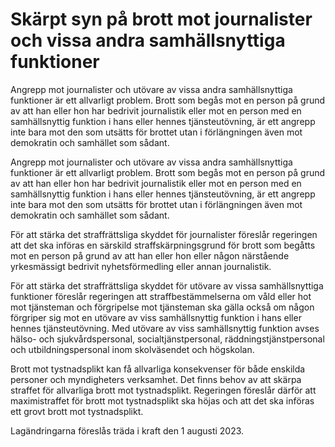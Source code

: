 # Skärpt syn på brott mot journalister och vissa andra samhällsnyttiga funktioner

Angrepp mot journalister och utövare av vissa andra samhällsnyttiga funktioner är ett allvarligt problem. Brott som begås mot en person på grund av att han eller hon har bedrivit journalistik eller mot en person med en samhällsnyttig funktion i hans eller hennes tjänsteutövning, är ett angrepp inte bara mot den som utsätts för brottet utan i förlängningen även mot demokratin och samhället som sådant.

Angrepp mot journalister och utövare av vissa andra samhällsnyttiga funktioner är ett allvarligt problem. Brott som begås mot en person på grund av att han eller hon har bedrivit journalistik eller mot en person med en samhällsnyttig funktion i hans eller hennes tjänsteutövning, är ett angrepp inte bara mot den som utsätts för brottet utan i förlängningen även mot demokratin och samhället som sådant.

För att stärka det straffrättsliga skyddet för journalister föreslår regeringen att det ska införas en särskild straffskärpningsgrund för brott som begåtts mot en person på grund av att han eller hon eller någon närstående yrkesmässigt bedrivit nyhetsförmedling eller annan journalistik.

För att stärka det straffrättsliga skyddet för utövare av vissa samhällsnyttiga funktioner föreslår regeringen att straffbestämmelserna om våld eller hot mot tjänsteman och förgripelse mot tjänsteman ska gälla också om någon förgriper sig mot en utövare av viss samhällsnyttig funktion i hans eller hennes tjänsteutövning. Med utövare av viss samhällsnyttig funktion avses hälso- och sjukvårdspersonal, socialtjänstpersonal, räddningstjänstpersonal och utbildningspersonal inom skolväsendet och högskolan.

Brott mot tystnadsplikt kan få allvarliga konsekvenser för både enskilda personer och myndigheters verksamhet. Det finns behov av att skärpa straffet för allvarliga brott mot tystnadsplikt. Regeringen föreslår därför att maximistraffet för brott mot tystnadsplikt ska höjas och att det ska införas ett grovt brott mot tystnadsplikt.

Lagändringarna föreslås träda i kraft den 1 augusti 2023.
